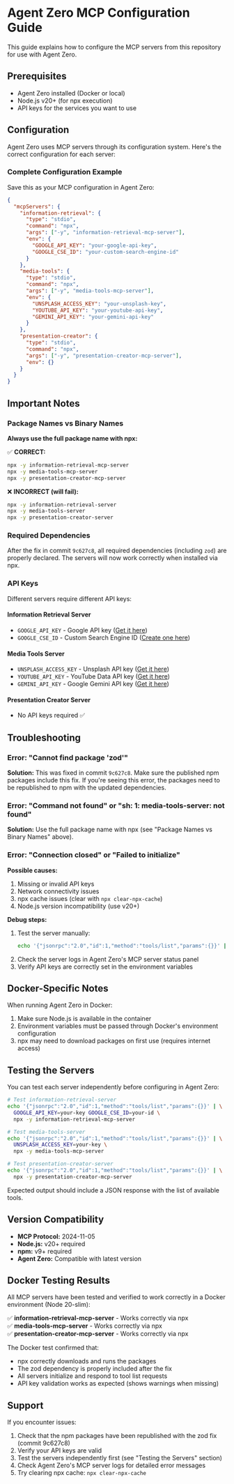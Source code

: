 # Agent Zero MCP Configuration Guide

This guide explains how to configure the MCP servers from this repository for use with Agent Zero.

## Prerequisites

- Agent Zero installed (Docker or local)
- Node.js v20+ (for npx execution)
- API keys for the services you want to use

## Configuration

Agent Zero uses MCP servers through its configuration system. Here's the correct configuration for each server:

### Complete Configuration Example

Save this as your MCP configuration in Agent Zero:

```json
{
  "mcpServers": {
    "information-retrieval": {
      "type": "stdio",
      "command": "npx",
      "args": ["-y", "information-retrieval-mcp-server"],
      "env": {
        "GOOGLE_API_KEY": "your-google-api-key",
        "GOOGLE_CSE_ID": "your-custom-search-engine-id"
      }
    },
    "media-tools": {
      "type": "stdio",
      "command": "npx",
      "args": ["-y", "media-tools-mcp-server"],
      "env": {
        "UNSPLASH_ACCESS_KEY": "your-unsplash-key",
        "YOUTUBE_API_KEY": "your-youtube-api-key",
        "GEMINI_API_KEY": "your-gemini-api-key"
      }
    },
    "presentation-creator": {
      "type": "stdio",
      "command": "npx",
      "args": ["-y", "presentation-creator-mcp-server"],
      "env": {}
    }
  }
}
```

## Important Notes

### Package Names vs Binary Names

**Always use the full package name with npx:**

✅ **CORRECT:**
```bash
npx -y information-retrieval-mcp-server
npx -y media-tools-mcp-server
npx -y presentation-creator-mcp-server
```

❌ **INCORRECT (will fail):**
```bash
npx -y information-retrieval-server
npx -y media-tools-server
npx -y presentation-creator-server
```

### Required Dependencies

After the fix in commit `9c627c8`, all required dependencies (including `zod`) are properly declared. The servers will now work correctly when installed via npx.

### API Keys

Different servers require different API keys:

#### Information Retrieval Server
- `GOOGLE_API_KEY` - Google API key ([Get it here](https://console.cloud.google.com/))
- `GOOGLE_CSE_ID` - Custom Search Engine ID ([Create one here](https://programmablesearchengine.google.com/))

#### Media Tools Server
- `UNSPLASH_ACCESS_KEY` - Unsplash API key ([Get it here](https://unsplash.com/developers))
- `YOUTUBE_API_KEY` - YouTube Data API key ([Get it here](https://console.cloud.google.com/))
- `GEMINI_API_KEY` - Google Gemini API key ([Get it here](https://aistudio.google.com/apikey))

#### Presentation Creator Server
- No API keys required ✅

## Troubleshooting

### Error: "Cannot find package 'zod'"

**Solution:** This was fixed in commit `9c627c8`. Make sure the published npm packages include this fix. If you're seeing this error, the packages need to be republished to npm with the updated dependencies.

### Error: "Command not found" or "sh: 1: media-tools-server: not found"

**Solution:** Use the full package name with npx (see "Package Names vs Binary Names" above).

### Error: "Connection closed" or "Failed to initialize"

**Possible causes:**
1. Missing or invalid API keys
2. Network connectivity issues
3. npx cache issues (clear with `npx clear-npx-cache`)
4. Node.js version incompatibility (use v20+)

**Debug steps:**
1. Test the server manually:
   ```bash
   echo '{"jsonrpc":"2.0","id":1,"method":"tools/list","params":{}}' | npx -y media-tools-mcp-server
   ```
2. Check the server logs in Agent Zero's MCP server status panel
3. Verify API keys are correctly set in the environment variables

## Docker-Specific Notes

When running Agent Zero in Docker:

1. Make sure Node.js is available in the container
2. Environment variables must be passed through Docker's environment configuration
3. npx may need to download packages on first use (requires internet access)

## Testing the Servers

You can test each server independently before configuring in Agent Zero:

```bash
# Test information-retrieval-server
echo '{"jsonrpc":"2.0","id":1,"method":"tools/list","params":{}}' | \
  GOOGLE_API_KEY=your-key GOOGLE_CSE_ID=your-id \
  npx -y information-retrieval-mcp-server

# Test media-tools-server
echo '{"jsonrpc":"2.0","id":1,"method":"tools/list","params":{}}' | \
  UNSPLASH_ACCESS_KEY=your-key \
  npx -y media-tools-mcp-server

# Test presentation-creator-server
echo '{"jsonrpc":"2.0","id":1,"method":"tools/list","params":{}}' | \
  npx -y presentation-creator-mcp-server
```

Expected output should include a JSON response with the list of available tools.

## Version Compatibility

- **MCP Protocol:** 2024-11-05
- **Node.js:** v20+ required
- **npm:** v9+ required
- **Agent Zero:** Compatible with latest version

## Docker Testing Results

All MCP servers have been tested and verified to work correctly in a Docker environment (Node 20-slim):

✅ **information-retrieval-mcp-server** - Works correctly via npx  
✅ **media-tools-mcp-server** - Works correctly via npx  
✅ **presentation-creator-mcp-server** - Works correctly via npx

The Docker test confirmed that:
- npx correctly downloads and runs the packages
- The zod dependency is properly included after the fix
- All servers initialize and respond to tool list requests
- API key validation works as expected (shows warnings when missing)

## Support

If you encounter issues:
1. Check that the npm packages have been republished with the zod fix (commit 9c627c8)
2. Verify your API keys are valid
3. Test the servers independently first (see "Testing the Servers" section)
4. Check Agent Zero's MCP server logs for detailed error messages
5. Try clearing npx cache: `npx clear-npx-cache`
